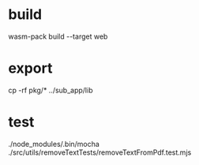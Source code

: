 # build
wasm-pack build --target web

# export 
cp -rf pkg/* ../sub_app/lib

# test

./node_modules/.bin/mocha ./src/utils/removeTextTests/removeTextFromPdf.test.mjs
